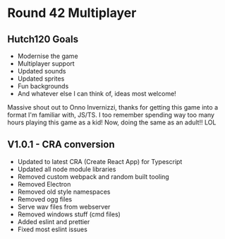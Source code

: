 # Round 42 Multiplayer

## Hutch120 Goals

- Modernise the game
- Multiplayer support
- Updated sounds
- Updated sprites
- Fun backgrounds
- And whatever else I can think of, ideas most welcome!

Massive shout out to Onno Invernizzi, thanks for getting this game into a format I'm familiar with, JS/TS. I too remember spending way too many hours playing this game as a kid! Now, doing the same as an adult!! LOL

## V1.0.1 - CRA conversion

- Updated to latest CRA (Create React App) for Typescript
- Updated all node module libraries
- Removed custom webpack and random built tooling
- Removed Electron
- Removed old style namespaces
- Removed ogg files
- Serve wav files from webserver
- Removed windows stuff (cmd files)
- Added eslint and prettier
- Fixed most eslint issues
